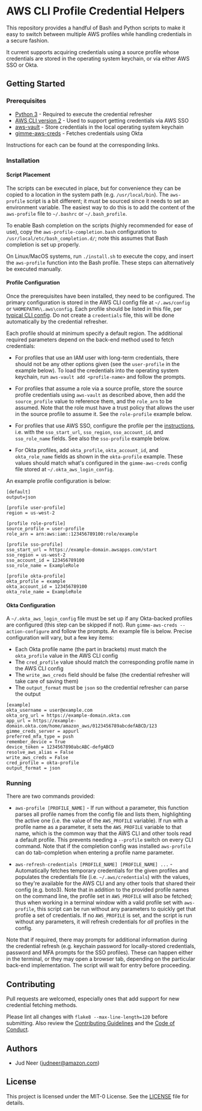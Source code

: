# AWS CLI Profile Credential Helpers

This repository provides a handful of Bash and Python scripts to make it easy
to switch between multiple AWS profiles while handling credentials in a secure
fashion.

It current supports acquiring credentials using a source profile whose credentials
are stored in the operating system keychain, or via either AWS SSO or Okta.


## Getting Started


### Prerequisites

*  [Python 3](https://www.python.org/downloads/) - Required to execute the credential refresher
*  [AWS CLI version 2](https://aws.amazon.com/cli/) - Used to support getting credentials via AWS SSO
*  [aws-vault](https://github.com/99designs/aws-vault) - Store credentials in the local operating system keychain
*  [gimme-aws-creds](https://github.com/Nike-Inc/gimme-aws-creds) - Fetches credentials using Okta

Instructions for each can be found at the corresponding links.

### Installation

#### Script Placement

The scripts can be executed in place, but for convenience they can be copied to a location
in the system path (e.g. `/usr/local/bin`). The `aws-profile` script is a bit different; it
must be sourced since it needs to set an environment variable. The easiest way to do this
is to add the content of the `aws-profile` file to `~/.bashrc` or `~/.bash_profile`.

To enable Bash completion on the scripts (highly recommended for ease of use), copy the
`aws-profile-completion.bash` configuration to `/usr/local/etc/bash_completion.d/`; note
this assumes that Bash completion is set up properly.

On Linux/MacOS systems, run `./install.sh` to execute the copy, and insert the `aws-profile`
function into the Bash profile. These steps can alternatively be executed manually.

#### Profile Configuration

Once the prerequisites have been installed, they need to be configured. The primary configuration
is stored in the AWS CLI config file at `~/.aws/config` or `%HOMEPATH%\.aws\config`. Each profile
should be listed in this file, per [typical CLI config](https://docs.aws.amazon.com/cli/latest/userguide/cli-configure-files.html).
Do not create a `credentials` file, this will be done automatically by the credential refresher.

Each profile should at minimum specify a default region. The additional required parameters
depend on the back-end method used to fetch credentials:

*  For profiles that use an IAM user with long-term credentials, there should not be any other
   options given (see the `user-profile` in the example below). To load the credentials into
   the operating system keychain, run `aws-vault add <profile-name>` and follow the prompts.

*  For profiles that assume a role via a source profile, store the source profile credentials
   using `aws-vault` as described above, then add the `source_profile` value to reference them,
   and the `role_arn` to be assumed. Note that the role must have a trust policy that allows
   the user in the source profile to assume it. See the `role-profile` example below.

*  For profiles that use AWS SSO, configure the profile per the [instructions](https://docs.aws.amazon.com/cli/latest/userguide/cli-configure-sso.html),
   i.e. with the `sso_start_url`, `sso_region`, `sso_account_id`, and `sso_role_name` fields.
   See also the `sso-profile` example below.

*  For Okta profiles, add `okta_profile`, `okta_account_id`, and `okta_role_name` fields
   as shown in the `okta-profile` example. These values should match what's configured in
   the `gimme-aws-creds` config file stored at `~/.okta_aws_login_config`.

An example profile configuration is below:

```
[default]
output=json

[profile user-profile]
region = us-west-2

[profile role-profile]
source_profile = user-profile
role_arn = arn:aws:iam::123456789100:role/example

[profile sso-profile]
sso_start_url = https://example-domain.awsapps.com/start
sso_region = us-west-2
sso_account_id = 123456789100
sso_role_name = ExampleRole

[profile okta-profile]
okta_profile = example
okta_account_id = 123456789100
okta_role_name = ExampleRole
```


#### Okta Configuration

A `~/.okta_aws_login_config` file must be set up if any Okta-backed profiles are configured
(this step can be skipped if not). Run `gimme-aws-creds --action-configure` and follow the
prompts. An example file is below. Precise configuration will vary, but a few key items:

*  Each Okta profile name (the part in brackets) must match the `okta_profile` value in the AWS CLI config
*  The `cred_profile` value should match the corresponding profile name in the AWS CLI config
*  The `write_aws_creds` field should be false (the credential refresher will take care of saving them)
*  The `output_format` must be `json` so the credential refresher can parse the output

```
[example]
okta_username = user@example.com
okta_org_url = https://example-domain.okta.com
app_url = https://example-domain.okta.com/home/amazon_aws/0123456789abcdefABCD/123
gimme_creds_server = appurl
preferred_mfa_type = push
remember_device = True
device_token = 1234567890abcABC-defgABCD
resolve_aws_alias = False
write_aws_creds = False
cred_profile = okta-profile
output_format = json
```


### Running

There are two commands provided:

*  `aws-profile [PROFILE_NAME]` - If run without a parameter, this function parses all
   profile names from the config file and lists them, highlighting the active one (i.e.
   the value of the `AWS_PROFILE` variable). If run with a profile name as a parameter,
   it sets the `AWS_PROFILE` variable to that name, which is the common way that the AWS
   CLI and other tools read a default profile. This prevents needing a `--profile` switch
   on every CLI command. Note that if the completion config was installed `aws-profile`
   can do tab-completion when entering a profile name parameter.

*  `aws-refresh-credentials [PROFILE_NAME] [PROFILE_NAME] ...` - Automatically fetches
   temporary credentials for the given profiles and populates the credentials file (i.e.
   `~/.aws/credentials`) with the values, so they're available for the AWS CLI and any
   other tools that shared their config (e.g. boto3). Note that in addition to the provided
   profile names on the command line, the profile set in `AWS_PROFILE` will also be fetched;
   thus when working in a terminal window with a valid profile set with `aws-profile`, this
   script can be run without any parameters to quickly get that profile a set of credentials.
   If no `AWS_PROFILE` is set, and the script is run without any parameters, it will refresh
   credentials for _all_ profiles in the config.

Note that if required, there may prompts for additional information during the credential
refresh (e.g. keychain password for locally-stored credentials, password and MFA prompts for
the SSO profiles). These can happen either in the terminal, or they may open a browser tab,
depending on the particular back-end implementation. The script will wait for entry before
proceeding.


## Contributing

Pull requests are welcomed, especially ones that add support for new credential fetching methods.

Please lint all changes with `flake8 --max-line-length=120` before submitting. Also review
the [Contributing Guidelines](CONTRIBUTING.md) and the [Code of Conduct](CODE_OF_CONDUCT.md).


## Authors

*  Jud Neer (judneer@amazon.com)


## License

This project is licensed under the MIT-0 License. See the [LICENSE](LICENSE) file for details.
